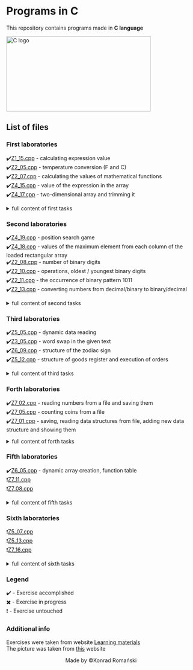 # Programs in C
This repository contains programs made in **C language**

<img src="https://online.crbtech.in/wp-content/uploads/2019/03/C-programming-768x398.png" alt="C logo" width="384" height="199" alt="C Programming image" title="Image of C programming">

## List of files
### First laboratories
:heavy_check_mark:[Z1_15.cpp](https://github.com/TheSoulsHunter/Programs_in_C/blob/master/Programs_in_C/Z1_15.cpp) - calculating expression value\
:heavy_check_mark:[Z2_05.cpp](https://github.com/TheSoulsHunter/Programs_in_C/blob/master/Programs_in_C/Z2_05.cpp) - temperature conversion (F and C)\
:heavy_check_mark:[Z2_07.cpp](https://github.com/TheSoulsHunter/Programs_in_C/blob/master/Programs_in_C/Z2_07.cpp) - calculating the values of mathematical functions\
:heavy_check_mark:[Z4_15.cpp](https://github.com/TheSoulsHunter/Programs_in_C/blob/master/Programs_in_C/Z4_15.cpp) - value of the expression in the array\
:heavy_check_mark:[Z4_17.cpp](https://github.com/TheSoulsHunter/Programs_in_C/blob/master/Programs_in_C/Z4_17.cpp) - two-dimensional array and trimming it
<details><summary>full content of first tasks</summary>
<p>

#### Z1_15
Opracować program obliczania wartości wyrażenia\
`T = (ln(x - 5) + 1) / (sqrt(y - 3))`\
dla zmiennych x, y typu double. Jeżeli wartości T nie można obliczyć wyprowadzić tekst "Brak rozwiązania.".

#### Z2_05
Opracować program zamiany temperatury wyrażonej w stopniach Celsjusza na stopnie Fahrenheita i odwrotnie.\
`TC =  5/9  ( TF  – 32)`; `TF =  9/5 TC + 32`\
Program powinien pytać o kierunek konwersji, wczytywać temperaturę `TC` lub `TF`
i wyprowadzać wartość przeliczoną wraz z jednostką.

#### Z2_07
Opracować program, który oblicza wartość wskazanej funkcji matematycznej. Program ten w pętli:\
•	wczytuje nową wartość zmiennej x typu double,\
•	pyta o numer funkcji, oblicza i wyprowadza jej wartość (o ile to możliwe):
- 0 - `sin(x)`
- 1 - `tg(x)`
- 2 - `arcsin(x)`
- 3 - `sqrt(x)`
- 4 - `ln(x)`
- 5 - `recip(x)`
- 6 -  `sqr(x)`
- inna wartość - koniec programu

#### Z4_15
Opracować program, który wczytuje dwie tablice jednowymiarowe `A` , `B` obie
n-elementowe (`n < 100`) zawierające liczby typu double i następnie wyprowadza elementy tablicy `C` zdefiniowane jako:\
`Ci = (sin ( Ai )  +  i) / (cos ( Bi )  –  Ai)`\
gdy mianownik = 0 to ułamek = –1\
Kolejność danych : `n`,` A0`, ... `An-1`, `B0`, ... `Bn-1`   (n : int, pozostałe : double)  

#### Z4_17
Opracować program, który wczytuje tablicę dwuwymiarową liczb typu double o `W` wierszach i `K` kolumnach (`W < 50`, `K < 50`) oraz dwie wartości całkowite `x` oraz `y` (sprawdzić czy `0 ≤ x < K` i `0 ≤ y < K`). Następnie program wyprowadza wszystkie kolumny tablicy o indeksach od `x` do `y`.
</p>
</details>

### Second laboratories
:heavy_check_mark:[Z4_19.cpp](https://github.com/TheSoulsHunter/Programs_in_C/blob/master/Programs_in_C/Z4_19.cpp) - position search game\
:heavy_check_mark:[Z4_18.cpp](https://github.com/TheSoulsHunter/Programs_in_C/blob/master/Programs_in_C/Z4_18.cpp) - values of the maximum element from each column of the loaded rectangular array\
:heavy_check_mark:[Z2_08.cpp](https://github.com/TheSoulsHunter/Programs_in_C/blob/master/Programs_in_C/Z2_08.cpp) - number of binary digits\
:heavy_check_mark:[Z2_10.cpp](https://github.com/TheSoulsHunter/Programs_in_C/blob/master/Programs_in_C/Z2_10.cpp) - operations, oldest / youngest binary digits\
:heavy_check_mark:[Z2_11.cpp](https://github.com/TheSoulsHunter/Programs_in_C/blob/master/Programs_in_C/Z2_11.cpp) - the occurrence of binary pattern 1011\
:heavy_check_mark:[Z2_13.cpp](https://github.com/TheSoulsHunter/Programs_in_C/blob/master/Programs_in_C/Z2_13.cpp) - converting numbers from decimal/binary to binary/decimal

<details><summary>full content of second tasks</summary>
<p>

#### Z4_19
Opracować program, który losuje położenie znaku `*` w zakresie `X = 10` do `40`,
`Y = 5` do `15`. Następnie program oczyszcza okno konsoli, wyświetla znak `*` w pozycji `[10, 5]` i przesuwa go reagując na  klawisze strzałek. Gdy znak `*` znajdzie się w wylosowanej pozycji gra się kończy. Program nie zezwala na wyprowadzenie znaku `*` poza podany zakres pozycji.

#### Z4_18
Opracować program, który wczytuje  wierszami elementy tablicy prostokątnej `H`
o wymiarach `W x K` (`W , K < 50`) zawierającą liczby typu double i wyprowadza wartość maksymalnego elementu z każdej kolumny tej tablicy.

#### Z2_08
Opracować program, który oblicza i wyprowadza liczbę cyfr  binarnych `1` występujących w wartości zmiennej Liczba typu unsigned int (wartość Liczby wczytać z klawiatury).

#### Z2_10
Opracować program, który realizuje następujące opcje:
- `N`, `n` - wczytanie wartości zmiennej Sekcja typu unsigned long long,
- `L`, `l` - ustalenie i wyprowadzenie pozycji najstarszej cyfry binarnej `1` występującej w wartości zmiennej  Sekcja,
- `R`, `r` - ustalenie i wyprowadzenie pozycji najmłodszej cyfry binarnej `0` występującej w wartości zmiennej  Sekcja,
- `Q`, `q` - koniec programu.\
Opcje `L` i `R` nie mogą zostać wykonane przed wykonaniem opcji `N`.

#### Z2_11
Opracować program, który ustala, czy w ciągu binarnym będącym wartością zmiennej Alfa typu unsigned int na najstarszych pozycjach występuje wzorzec binarny `1011`. (wartość Alfa wczytać z klawiatury).

#### Z2_13
Opracować program, który wczytuje liczby całkowite dodatnie zapisane jako dziesiętne/binarne i wyprowadza ich wartości w postaci binarnej/dziesiętnej. Liczby dziesiętne poprzedzone są literą `D` (np. `D35409`), liczby binarne poprzedzone są literą `B` (np. `B110100010`) - z funkcji scanf, printf można korzystać jedynie do wprowadzania/wyprowadzania tekstów.

</p>
</details>

### Third laboratories
:heavy_check_mark:[Z5_05.cpp](https://github.com/TheSoulsHunter/Programs_in_C/blob/master/Programs_in_C/Z5_05.cpp) - dynamic data reading\
:heavy_check_mark:[Z3_05.cpp](https://github.com/TheSoulsHunter/Programs_in_C/blob/master/Programs_in_C/Z3_05.cpp) - word swap in the given text\
:heavy_check_mark:[Z6_09.cpp](https://github.com/TheSoulsHunter/Programs_in_C/blob/master/Programs_in_C/Z6_09.cpp) - structure of the zodiac sign\
:heavy_check_mark:[Z5_12.cpp](https://github.com/TheSoulsHunter/Programs_in_C/blob/master/Programs_in_C/Z5_12.cpp) - structure of goods register and execution of orders

<details><summary>full content of third tasks</summary>
<p>

#### Z5_05
Opracować program, który wczytuje elementy typu double do zadeklarowanej dynamicznie tablicy dwuwymiarowej o `N` wierszach i `M` kolumnach (`N` i `M` wczytywane z klawiatury) oraz oblicza ile kolumn posiada sumę  elementów  większą od wartości `X` (również wczytanej z klawiatury).

#### Z3_05
Opracować program makrogenerator, który wczytuje źródłowy tekst wielowyrazowy, zakończony tekstem `@` oraz ciąg par wyrazów do_usunięcia  – do_wstawienia, również zakończony tekstem `@`. Następnie w tekście źródłowym każdy wyraz znajdujący się w zestawie do_usunięcia zostaje zastąpiony odpowiadającym mu wyrazem z zestawu do_wstawienia.
Przykład.\
__Tekst źródłowy__:
```
Na Starym Rynku rozdaja samochody @
```
__Pary wyrazów__:
```
rozdaja kradana
samochody rowery
@
```
__Wynik__:
```
Na Starym Rynku kradna rowery
```

#### Z6_09
Opracować program ustalający znak zodiaku danej osoby. Po wczytaniu numeru dnia
 i numeru miesiąca urodzenia program przegląda tablicę struktur zawierającą nazwy znaków zodiaku i numery dni, w których kolejny znak rozpoczyna się w danym miesiącu

| numer | dane  | miesiąc  |
|:-----:|:-----:|:--------:|
|   0   | nazwa | styczeń  |
|       | dzień |          |
|  ...  |  ...  |   ...    |
|  11   | nazwa | grudzien |
|       | dzien |          |

#### Z5_12
Napisać program, który umożliwia przetwarzanie prostego rejestru towarów.\
Tablica towarów:

| numer |    dane     |
|:-----:|:-----------:|
|   0   | NazwaTowaru |
|       | LiczbaSztuk |
|       | Cena1Sztuki |
|  ...  |     ...     |
|  49   | NazwaTowaru |
|       | LiczbaSztuk |
|       | Cena1Sztuki |

</p>
</details>

### Forth laboratories
:heavy_check_mark:[Z7_02.cpp](https://github.com/TheSoulsHunter/Programs_in_C/blob/master/Programs_in_C/Z7_02.cpp) - reading numbers from a file and saving them\
:heavy_check_mark:[Z7_05.cpp](https://github.com/TheSoulsHunter/Programs_in_C/blob/master/Programs_in_C/Z7_05.cpp) - counting coins from a file\
:heavy_check_mark:[Z7_01.cpp](https://github.com/TheSoulsHunter/Programs_in_C/blob/master/Programs_in_C/Z7_01.cpp) - saving, reading data structures from file, adding new data structure and showing them

<details><summary>full content of forth tasks</summary>
<p>

#### Z7_02
Plik wejściowy zawiera ciąg liczb całkowitych oddzielonych spacjami. Opracować program, który z takiego pliku wejściowego (zapytać o nazwę) przepisuje do pliku wyjściowego (też zapytać o nazwę) tylko te liczby całkowite, które są większe od `137`.

#### Z7_05
Automat do rozpoznawania monet generuje plik tekstowy, który zawiera ciąg znaków opisujących poszczególne monety (bez żadnych znaków rozdzielających):

| moneta | znak |
|:------:|:----:|
|  1 gr  |  c   |
|  2 gr  |  t   |
|  5 gr  |  f   |
| 10 gr  |  d   |
| 20 gr  |  q   |
| 50 gr  |  h   |
|  1 zł  |  K   |
|  2 zł  |  D   |
|  5 zł  |  F   |

#### Z7_01
Opracować program prowadzący spis pracowników firmy (max.. 50 pracowników). Każdy pracownik opisany jest za pomocą struktury zawierającej nazwisko i pensję. Program realizuje następujące polecenia:
- `R` : wczytanie liczby pracowników i tablicy struktur opisujących pracowników z pliku dyskowego (zapytać o nazwę pliku),
- `N` : nowy pracownik - wczytać dane opisujące pracownika i wprowadzić do kolejnej pozycji tabeli struktur,
- `W` : wyświetlanie informacji o wszystkich pracownikach,
- `Z` : zapis liczby pracowników i tabeli pracowników do pliku dyskowego (zapytać o nazwę pliku),
- `K` : koniec programu.

Dla realizacji poszczególnych opcji zdefiniować funkcje.  

</p>
</details>

### Fifth laboratories
:heavy_check_mark:[Z6_05.cpp](https://github.com/TheSoulsHunter/Programs_in_C/blob/master/Programs_in_C/Z6_05.cpp) - dynamic array creation, function table\
:heavy_exclamation_mark:[Z7_11.cpp](https://github.com/TheSoulsHunter/Programs_in_C/blob/master/Programs_in_C/Z7_11.cpp)\
:heavy_exclamation_mark:[Z7_08.cpp](https://github.com/TheSoulsHunter/Programs_in_C/blob/master/Programs_in_C/Z7_08.cpp)

<details><summary>full content of fifth tasks</summary>
<p>

#### Z6_05
Opracować program, który po wczytaniu wartości `n` tworzy dynamicznie tablicę jednowymiarową `T[n]` i wczytuje jej elementy. Następnie program umożliwia wykonanie 3 funkcji:
- `0` : znajduje maksymalny element tablicy `T`,
- `1` : znajduje minimalny element tablicy `T`,
- `2`: oblicza średnią arytmetyczną elementów z tablicy `T`.

Wprowadzenie innego numeru operacji kończy program. Zastosować tablicę wskaźników funkcji.

#### Z7_11
Opracować program, który wyznacza histogram występowania liter a – z w pliku dyskowym [Eden.txt](https://github.com/TheSoulsHunter/Programs_in_C/blob/master/Programs_in_C/Eden.txt). Wyniki wyświetlić w postaci tabeli liczbowej i wykresu wstęgowego.

Przykładowe wyniki:
```

a :  34768 => 23.7%
..............................
z :      235 => 1.2%

a | *****************
.........................
z | **

```

#### Z7_08
W pliku `Pomiary.txt` zapisane są: liczba serii pomiarów i kolejne serie pomiarów. Pojedyncza seria opisana jest za pomocą następującej struktury:

|        numer serii        |
|:-------------------------:|
|         pomiar_1          |
|         pomiar_2          |
|         pomiar_3          |
|         pomiar_4          |
| kod sposobu przetwarzania |

Numer serii to dowolna liczba typu int, pomiary to liczby double, kod sposobu przetwarzania to liczba typu int o wartości `0 - 2`. Opracować program, który wczytuje kolejne struktury i w zależności od wartości podanego kodu przetwarza pomiary:

| kod |                    opis                    |
|:---:|:------------------------------------------:|
|  0  | obliczenie średniej arytmetycznej pomiarów |
|  1  |  wybranie pomiaru o wartości największej   |
|  2  |  wybranie pomiaru o wartości najmniejszej  |

Jako efekt przetwarzania należy wpisać do pliku `Wyniki.txt` liczbę serii a następnie ciąg następujących struktur:

|       numer serii        |
|:-------------------------:|
|     wyliczona wartość     |
| kod sposobu przetwarzania |

Dla każdego z trzech sposobów przetwarzania danych pomiarowych zdefiniować funkcję
i zastosować tablicę wskaźników funkcji.


</p>
</details>

### Sixth laboratories
:heavy_exclamation_mark:[Z5_07.cpp](https://github.com/TheSoulsHunter/Programs_in_C/blob/master/Programs_in_C/Z5_07.cpp)\
:heavy_exclamation_mark:[Z5_13.cpp](https://github.com/TheSoulsHunter/Programs_in_C/blob/master/Programs_in_C/Z5_13.cpp)\
:heavy_exclamation_mark:[Z7_16.cpp](https://github.com/TheSoulsHunter/Programs_in_C/blob/master/Programs_in_C/Z7_16.cpp)

<details><summary>full content of sixth tasks</summary>
<p>

#### Z5_07
Opracować program, który umożliwia przetwarzanie tablicy dwuwymiarowej (macierzy) posiadającej 5 kolumn i zawierającej liczby typu double. Program realizuje następujące opcje:
- `1` - wczytanie liczby wierszy tablicy  `ile_w`  (`< 10`) oraz wartości elementów tablicy (wyprowadzać zaproszenie w postaci `Tab[wie][kol] =`  ),
- `2` - wczytanie wartości `X` i obliczenie w każdym wierszu sumy elementów większych od `X`,
- `3` - wczytanie wartości `N` i obliczenie w każdej kolumnie iloczynu `N` początkowych elementów,
- `4` - obliczenie liczby wierszy, w których początkowy element jest większy od ostatniego,
- `5` - obliczenie liczby kolumn, w których występuje przynajmniej jedna wartość `0`,
- `0` - koniec programu.

Dla realizacji opcji `1` do `5` zdefiniować funkcje i zastosować tablicę wskaźników funkcji.

#### Z5_13
Napisać program, który umożliwia przetwarzanie prostego rejestru pracowników

| TablicaPracowników |
|:------------------:|
|      Imie[16]      |
|    Nazwisko[64]    |
|       Pesel        |
|      Imie[16]      |
|    Nazwisko[64]    |
|       Pesel        |
|        ...         |
|      Imie[16]      |
|    Nazwisko[64]    |
|       Pesel        |

Pesel przechowywać jako liczbę typu long long. Program realizuje polecenia:
- `A` – nowy pracownik (dopisywany w następne wolne miejsce) ,
- `B` – wyświetl wszystkich pracowników,
- `C` – sprawdź, czy pracownik o podanym Peselu znajduje się w tabeli i wyświetl jego Nazwisko,
- `D` – usuń pracownika o podanym nazwisku (o ile istnieje w tabeli),
- `E` – zapisanie danych do pliku,
- `F` – odczytanie danych z pliku,
- inna – koniec programu.

`TablicaPracowników` ma mieć długość `100` elementów. Do pliku dyskowego należy zapisywać (i następnie odczytywać) najpierw liczbę ważnych pozycji tabeli, a następnie same te pozycje. Dla realizacji poszczególnych opcji zdefiniować funkcje i zastosować tablicę wskaźników funkcji.

#### Z7_16
Opracować program, który wczytuje rozmiary  `W` i `K` tablicy dwuwymiarowej, tworzy dynamicznie taką tablicę dla liczb unsigned int  i wczytuje jej elementy wierszami. Następnie program wyprowadza na monitor element z wierszy `1` do `W-1` tych kolumn, których element z wiersza o indeksie `0` zawiera:
- na najstarszych pozycja bitowych ciąg `1011` oraz
- na najmłodszych pozycja bitowych ciąg `0010`.

Dla sprawdzenia, czy ciąg binarny spełnia podane warunki zdefiniować funkcję wykorzystującą operatory bitowe.



</p>
</details>

### Legend
:heavy_check_mark: - Exercise accomplished\
:heavy_multiplication_x: - Exercise in progress\
:heavy_exclamation_mark: - Exercise untouched

### Additional info
Exercises were taken from website [Learning materials](http://www.cs.put.poznan.pl/jkniat/MatDydakt.html)\
The picture was taken from [this](https://online.crbtech.in/wp-content/uploads/2019/03/C-programming-768x398.png) website

<p align="center">Made by ©Konrad Romański</p>
